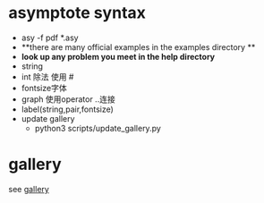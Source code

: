 

# asymptote syntax

* asy -f pdf  *.asy 
* **there are many official examples in the examples directory ** 
* **look up any problem you meet in the help directory**
* string  
* int 除法 使用 # 
* fontsize字体 
* graph 使用operator ..连接  
* label(string,pair,fontsize) 
* update gallery 
  - python3 scripts/update_gallery.py 

# gallery
 see  [gallery](gallery.md)